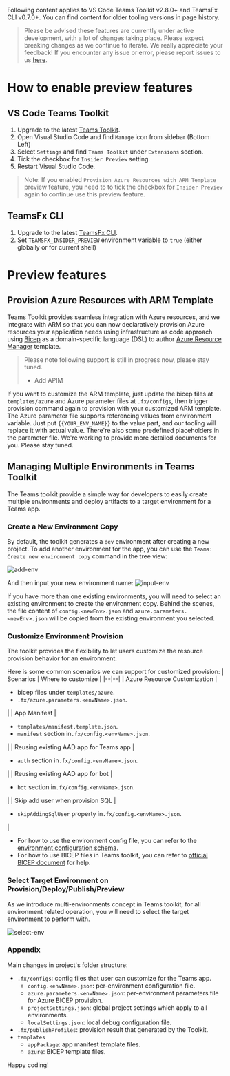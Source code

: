 Following content applies to VS Code Teams Toolkit v2.8.0+ and TeamsFx CLI v0.7.0+. You can find content for older tooling versions in page history.

> Please be advised these features are currently under active development, with a lot of changes taking place. Please expect breaking changes as we continue to iterate.
We really appreciate your feedback! If you encounter any issue or error, please report issues to us [here](https://github.com/OfficeDev/TeamsFx/issues/new/choose).

# How to enable preview features
## VS Code Teams Toolkit
1. Upgrade to the latest [Teams Toolkit](https://marketplace.visualstudio.com/items?itemName=TeamsDevApp.ms-teams-vscode-extension).
1. Open Visual Studio Code and find `Manage` icon from sidebar (Bottom Left) 
1. Select `Settings` and find `Teams Toolkit` under `Extensions` section.
1. Tick the checkbox for `Insider Preview` setting.
1. Restart Visual Studio Code.
> Note: If you enabled `Provision Azure Resources with ARM Template` preview feature, you need to to tick the checkbox for `Insider Preview` again to continue use this preview feature.

## TeamsFx CLI
1. Upgrade to the latest [TeamsFx CLI](https://www.npmjs.com/package/@microsoft/teamsfx-cli).
1. Set `TEAMSFX_INSIDER_PREVIEW` environment variable to `true` (either globally or for current shell)

# Preview features

## Provision Azure Resources with ARM Template
Teams Toolkit provides seamless integration with Azure resources, and we integrate with ARM so that you can now declaratively provision Azure resources your application needs using infrastructure as code approach using [Bicep](https://docs.microsoft.com/en-us/azure/azure-resource-manager/bicep/overview) as a domain-specific language  (DSL) to author [Azure Resource Manager](https://docs.microsoft.com/en-us/azure/azure-resource-manager/templates/overview) template.

> Please note following support is still in progress now, please stay tuned. 
> * Add APIM

If you want to customize the ARM template, just update the bicep files at `templates/azure` and Azure parameter files at `.fx/configs`, then trigger provision command again to provision with your customized ARM template.
The Azure parameter file supports referencing values from environment variable. Just put `{{YOUR_ENV_NAME}}` to the value part, and our tooling will replace it with actual value. There're also some predefined placeholders in the parameter file. We're working to provide more detailed documents for you. Please stay tuned.

## Managing Multiple Environments in Teams Toolkit
 The Teams toolkit provide a simple way for developers to easily create multiple environments and deploy artifacts to a target environment for a Teams app.

### Create a New Environment Copy
By default, the toolkit generates a `dev` environment after creating a new project. To add another environment for the app, you can use the `Teams: Create new environment copy` command in the tree view:

![add-env](https://user-images.githubusercontent.com/10163840/137431115-3a68fde9-ee81-49a3-a100-c5cc13f51bc2.png)

And then input your new environment name:
![input-env](https://user-images.githubusercontent.com/10163840/137431272-253cb636-18cf-4292-991e-f61905d2c4cc.png)

If you have more than one existing environments, you will need to select an existing environment to create the environment copy. Behind the scenes, the file content of `config.<newEnv>.json` and `azure.parameters.<newEnv>.json` will be copied from the existing environment you selected.

### Customize Environment Provision
The toolkit provides the flexibility to let users customize the resource provision behavior for an environment.

Here is some common scenarios we can support for customized provision:
| Scenarios | Where to customize |
|--|--|
| Azure Resource Customization | <ul> <li>bicep files under `templates/azure`.</li> <li>`.fx/azure.parameters.<envName>.json`.</li></ul> |
| App Manifest | <ul> <li>`templates/manifest.template.json`.</li> <li>`manifest` section in`.fx/config.<envName>.json`.</li>  </ul> |
| Reusing existing AAD app for Teams app | <ul> <li>`auth` section in`.fx/config.<envName>.json`.</li> </ul> |
| Reusing existing AAD app for bot | <ul> <li>`bot` section in`.fx/config.<envName>.json`.</li> </ul> |
| Skip add user when provision SQL | <ul> <li>`skipAddingSqlUser` property in`.fx/config.<envName>.json`.</li> </ul> |

- For how to use the environment config file, you can refer to the [environment configuration schema](https://aka.ms/teamsfx-config).
- For how to use BICEP files in Teams toolkit, you can refer to [official BICEP document](https://docs.microsoft.com/en-us/azure/azure-resource-manager/bicep/) for help.

### Select Target Environment on Provision/Deploy/Publish/Preview
As we introduce multi-environments concept in Teams toolkit, for all environment related operation, you will need to select the target environment to perform with.

![select-env](https://user-images.githubusercontent.com/10163840/137431518-31c5fa2d-7867-441b-ab90-c5f87f78e8b9.png)

### Appendix
Main changes in project's folder structure:
- `.fx/configs`: config files that user can customize for the Teams app.
    - `config.<envName>.json`: per-environment configuration file.
    - `azure.parameters.<envName>.json`: per-environment parameters file for Azure BICEP provision.
    - `projectSettings.json`: global project settings which apply to all environments.
    - `localSettings.json`: local debug configuration file.
- `.fx/publishProfiles`: provision result that generated by the Toolkit.
- `templates`
    - `appPackage`: app manifest template files.
    - `azure`: BICEP template files. 


Happy coding!